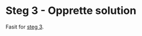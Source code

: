 # Steg 3 - Opprette solution

Fasit for [steg 3](https://github.com/nrkno/dotnetskolen/tree/main#steg-3---opprette-solution).